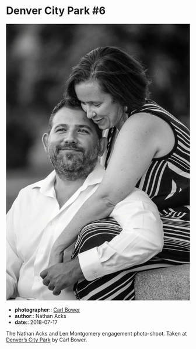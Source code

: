 # Denver City Park \#6

![Nathan and Len sitting at the base of a monument in City Park](assets/2018-07-17-set-3-denver-city-park-06.webp)

* **photographer**:: [Carl Bower](https://carlbowerphotos.com)  
* **author**:: Nathan Acks  
* **date**:: 2018-07-17

The Nathan Acks and Len Montgomery engagement photo-shoot. Taken at [Denver’s City Park](https://www.denver.org/listing/city-park/6822/) by Carl Bower.
